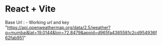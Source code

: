 # React + Vite

Base Url : - Working url and key "https://api.openweathermap.org/data/2.5/weather?q=mumbai&lat=19.0144&lon=72.8479&appid=d965fa4385581c2cd954936f62fab951"
